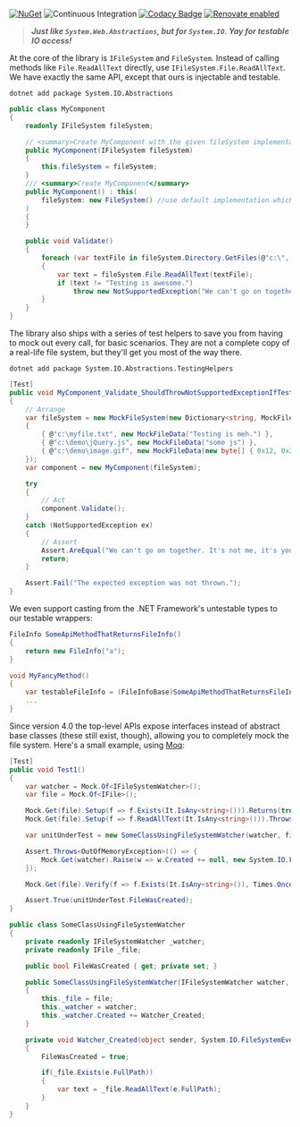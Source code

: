 [![NuGet](https://img.shields.io/nuget/v/System.IO.Abstractions.svg)](https://www.nuget.org/packages/System.IO.Abstractions)
![Continuous Integration](https://github.com/System-IO-Abstractions/System.IO.Abstractions/workflows/Continuous%20Integration/badge.svg)
[![Codacy Badge](https://api.codacy.com/project/badge/Grade/2e777fa545c94767acccd6345b1ed9b7)](https://app.codacy.com/gh/System-IO-Abstractions/System.IO.Abstractions?utm_source=github.com&utm_medium=referral&utm_content=System-IO-Abstractions/System.IO.Abstractions&utm_campaign=Badge_Grade_Dashboard)
[![Renovate enabled](https://img.shields.io/badge/renovate-enabled-brightgreen.svg)](https://renovatebot.com/)

> ***Just like `System.Web.Abstractions`, but for `System.IO`. Yay for testable IO access!***

At the core of the library is `IFileSystem` and `FileSystem`. Instead of calling methods like `File.ReadAllText` directly, use `IFileSystem.File.ReadAllText`. We have exactly the same API, except that ours is injectable and testable.

```shell
dotnet add package System.IO.Abstractions
```

```csharp
public class MyComponent
{
    readonly IFileSystem fileSystem;

    // <summary>Create MyComponent with the given fileSystem implementation</summary>
    public MyComponent(IFileSystem fileSystem)
    {
        this.fileSystem = fileSystem;
    }
    /// <summary>Create MyComponent</summary>
    public MyComponent() : this(
        fileSystem: new FileSystem() //use default implementation which calls System.IO
    )
    {
    }

    public void Validate()
    {
        foreach (var textFile in fileSystem.Directory.GetFiles(@"c:\", "*.txt", SearchOption.TopDirectoryOnly))
        {
            var text = fileSystem.File.ReadAllText(textFile);
            if (text != "Testing is awesome.")
                throw new NotSupportedException("We can't go on together. It's not me, it's you.");
        }
    }
}
```

The library also ships with a series of test helpers to save you from having to mock out every call, for basic scenarios. They are not a complete copy of a real-life file system, but they'll get you most of the way there.

```shell
dotnet add package System.IO.Abstractions.TestingHelpers
```

```csharp
[Test]
public void MyComponent_Validate_ShouldThrowNotSupportedExceptionIfTestingIsNotAwesome()
{
    // Arrange
    var fileSystem = new MockFileSystem(new Dictionary<string, MockFileData>
    {
        { @"c:\myfile.txt", new MockFileData("Testing is meh.") },
        { @"c:\demo\jQuery.js", new MockFileData("some js") },
        { @"c:\demo\image.gif", new MockFileData(new byte[] { 0x12, 0x34, 0x56, 0xd2 }) }
    });
    var component = new MyComponent(fileSystem);

    try
    {
        // Act
        component.Validate();
    }
    catch (NotSupportedException ex)
    {
        // Assert
        Assert.AreEqual("We can't go on together. It's not me, it's you.", ex.Message);
        return;
    }

    Assert.Fail("The expected exception was not thrown.");
}
```

We even support casting from the .NET Framework's untestable types to our testable wrappers:

```csharp
FileInfo SomeApiMethodThatReturnsFileInfo()
{
    return new FileInfo("a");
}

void MyFancyMethod()
{
    var testableFileInfo = (FileInfoBase)SomeApiMethodThatReturnsFileInfo();
    ...
}
```

Since version 4.0 the top-level APIs expose interfaces instead of abstract base classes (these still exist, though), allowing you to completely mock the file system. Here's a small example, using [Moq](https://github.com/moq/moq4):

```csharp
[Test]
public void Test1()
{
    var watcher = Mock.Of<IFileSystemWatcher>();
    var file = Mock.Of<IFile>();

    Mock.Get(file).Setup(f => f.Exists(It.IsAny<string>())).Returns(true);
    Mock.Get(file).Setup(f => f.ReadAllText(It.IsAny<string>())).Throws<OutOfMemoryException>();

    var unitUnderTest = new SomeClassUsingFileSystemWatcher(watcher, file);

    Assert.Throws<OutOfMemoryException>(() => {
        Mock.Get(watcher).Raise(w => w.Created += null, new System.IO.FileSystemEventArgs(System.IO.WatcherChangeTypes.Created, @"C:\Some\Directory", "Some.File"));
    });

    Mock.Get(file).Verify(f => f.Exists(It.IsAny<string>()), Times.Once);

    Assert.True(unitUnderTest.FileWasCreated);
}

public class SomeClassUsingFileSystemWatcher
{
    private readonly IFileSystemWatcher _watcher;
    private readonly IFile _file;

    public bool FileWasCreated { get; private set; }

    public SomeClassUsingFileSystemWatcher(IFileSystemWatcher watcher, IFile file)
    {
        this._file = file;
        this._watcher = watcher;
        this._watcher.Created += Watcher_Created;
    }

    private void Watcher_Created(object sender, System.IO.FileSystemEventArgs e)
    {
        FileWasCreated = true;

        if(_file.Exists(e.FullPath))
        {
            var text = _file.ReadAllText(e.FullPath);
        }
    }
}
```

